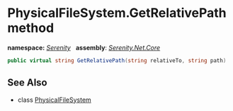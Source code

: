 # PhysicalFileSystem.GetRelativePath method
**namespace:** *[Serenity](../../README.md#serenity-namespace)*   **assembly**: *[Serenity.Net.Core](../../README.md)*

```csharp
public virtual string GetRelativePath(string relativeTo, string path)
```

## See Also

* class [PhysicalFileSystem](../PhysicalFileSystem.md)